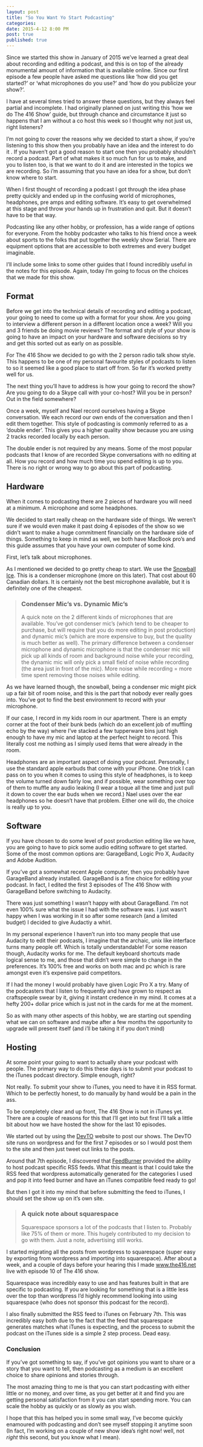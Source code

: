 ```yaml
---
layout: post
title: "So You Want Yo Start Podcasting" 
categories: 
date: 2015-4-12 8:00 PM 
post: true
published: true
---
```


Since we started this show in January of 2015 we’ve learned a great deal about recording and editing a podcast, and this is on top of the already monumental amount of information that is available online.  Since our first episode a few people have asked me questions like ‘how did you get started?’ or ‘what microphones do you use?’ and ‘how do you publicize your show?’.

I have at several times tried to answer these questions, but they always feel partial and incomplete.  I had originally planned on just writing this ‘how we do The 416 Show’ guide, but through chance and circumstance it just so happens that I am without a co host this week so I thought why not just us, right listeners?

I’m not going to cover the reasons why we decided to start a show, if you’re listening to this show then you probably have an idea and the interest to do it .  If you haven’t got a good reason to start one then you probably shouldn’t record a podcast.  Part of what makes it so much fun for us to make, and you to listen too, is that we want to do it and are interested in the topics we are recording.  So i’m assuming that you have an idea for a show, but don’t know where to start.

When I first thought of recording a podcast I got through the idea phase pretty quickly and ended up in the confusing world of microphones, headphones, pre amps and editing software.  It’s easy to get overwhelmed at this stage and throw your hands up in frustration and quit.  But it doesn’t have to be that way.

Podcasting like any other hobby, or profession, has a wide range of options for everyone.  From the hobby podcaster who talks to his friend once a week about sports to the folks that put together the weekly show Serial.  There are equipment options that are accessible to both extremes and every budget imaginable.

I’ll include some links to some other guides that I found incredibly useful in the notes for this episode.  Again, today I’m going to focus on the choices that we made for this show.

## Format

Before we get into the technical details of recording and editing a podcast, your going to need to come up with a format for your show.  Are you going to interview a different person in a different location once a week?  Will you and 3 friends be doing movie reviews?  The format and style of your show is going to have an impact on your hardware and software decisions so try and get this sorted out as early on as possible.

For The 416 Show we decided to go with the 2 person radio talk show style.  This happens to be one of my personal favourite styles of podcasts to listen to so it seemed like a good place to start off from.  So far it’s worked pretty well for us.  

The next thing you’ll have to address is how your going to record the show?  Are you going to do a Skype call with your co-host?  Will you be in person?  Out in the field somewhere?

Once a week, myself and Nael record ourselves having a Skype conversation.  We each record our own ends of the conversation and then I edit them together.  This style of podcasting is commonly referred to as a ‘double ender’.  This gives you a higher quality show because you are using 2 tracks recorded locally by each person.

The double ender is not required by any means.  Some of the most popular podcasts that I know of are recorded Skype conversations with no editing at all.  How you record and how much time you spend editing is up to you.  There is no right or wrong way to go about this part of podcasting.

## Hardware

When it comes to podcasting there are 2 pieces of hardware you will need at a minimum.  A microphone and some headphones.

We decided to start really cheap on the hardware side of things.  We weren’t sure if we would even make it past doing 4 episodes of the show so we didn’t want to make a huge commitment financially on the hardware side of things.  Something to keep in mind as well, we both have MacBook pro’s and this guide assumes that you have your own computer of some kind.

First, let’s talk about microphones.

As I mentioned we decided to go pretty cheap to start.  We use the [Snowball Ice](http://www.bluemic.com/snowball_iCE/).  This is a condenser microphone (more on this later).  That cost about 60 Canadian dollars.  It is certainly not the best microphone available, but it is definitely one of the cheapest.

> ### Condenser Mic’s vs. Dynamic Mic’s
> A quick note on the 2 different kinds of microphones that are available.  You’ve got condenser mic’s (which tend to be cheaper to purchase, but will require that you do more editing in post production) and dynamic mic’s (which are more expensive to buy, but the quality is much better as well).
> The primary difference between a condenser microphone and dynamic microphone is that the condenser mic will pick up all kinds of room and background noise while your recording, the dynamic mic will only pick a small field of noise while recording (the area just in front of the mic).  More noise while recording = more time spent removing those noises while editing.

As we have learned though, the snowball, being a condenser mic might pick up a fair bit of room noise, and this is the part that nobody ever really goes into.  You’ve got to find the best environment to record with your microphone.

If our case, I record in my kids room in our apartment.  There is an empty corner at the foot of their bunk beds (which do an excellent job of muffling echo by the way) where I’ve stacked a few tupperware bins just high enough to have my mic and laptop at the perfect height to record.  This literally cost me nothing as I simply used items that were already in the room.

Headphones are an important aspect of doing your podcast.  Personally, I use the standard apple earbuds that come with your iPhone.  One trick I can pass on to you when it comes to using this style of headphones, is to keep the volume turned down fairly low, and if possible, wear something over top of them to muffle any audio leaking (I wear a toque all the time and just pull it down to cover the ear buds when we record.)  Nael uses over the ear headphones so he doesn’t have that problem.  Either one will do, the choice is really up to you.

## Software

If you have chosen to do some level of post production editing like we have, you are going to have to pick some audio editing software to get started.  Some of the most common options are: GarageBand, Logic Pro X, Audacity and Adobe Audition.

If you’ve got a somewhat recent Apple computer, then you probably have GarageBand already installed.  GarageBand is a fine choice for editing your podcast.  In fact, I edited the first 3 episodes of The 416 Show with GarageBand before switching to Audacity.

There was just something I wasn’t happy with about GarageBand.  I’m not even 100% sure what the issue I had with the software was.  I just wasn’t happy when I was working in it so after some research (and a limited budget) I decided to give Audactiy a whirl.  

In my personal experience I haven’t run into too many people that use Audacity to edit their podcasts, I imagine that the archaic, unix like interface turns many people off.  Which is totally understandable!  For some reason though, Audacity works for me.  The default keyboard shortcuts made logical sense to me, and those that didn’t were simple to change in the preferences.  It’s 100% free and works on both mac and pc which is rare amongst even it’s expensive paid competitors.

If I had the money I would probably have given Logic Pro X a try.  Many of the podcasters that I listen to frequently and have grown to respect as craftspeople swear by it, giving it instant credence in my mind.  It comes at a hefty 200+ dollar price which is just not in the cards for me at the moment.

So as with many other aspects of this hobby, we are starting out spending what we can on software and maybe after a few months the opportunity to upgrade will present itself (and i’ll be taking it if you don’t mind)

## Hosting

At some point your going to want to actually share your podcast with people.  The primary way to do this these days is to submit your podcast to the iTunes podcast directory.  Simple enough, right?

Not really.  To submit your show to iTunes, you need to have it in RSS format.  Which to be perfectly honest, to do manually by hand would be a pain in the ass.

To be completely clear and up front, The 416 Show is not in iTunes yet.  There are a couple of reasons for this that I’ll get into but first I’ll talk a little bit about how we have hosted the show for the last 10 episodes.

We started out by using the [DevTO](http://www.devto) website to post our shows.  The DevTO site runs on wordpress and for the first 7 episodes or so I would post them to the site and then just tweet out links to the posts.

Around that 7th episode, I discovered that [FeedBurner](http://www.feedburner.com) provided the ability to host podcast specific RSS feeds.  What this meant is that I could take the RSS feed that wordpress automatically generated for the categories I used and pop it into feed burner and have an iTunes compatible feed ready to go!

But then I got it into my mind that before submitting the feed to iTunes, I should set the show up on it’s own site.

> ### A quick note about squarespace
> Squarespace sponsors a lot of the podcasts that I listen to.  Probably like 75% of them or more.  This hugely contributed to my decision to go with them.  Just a note, advertising still works.

I started migrating all the posts from wordpress to squarespace (super easy by exporting from wordpress and importing into squarespace).  After about a week, and a couple of days before your hearing this I made www.the416.net live with episode 10 of The 416 show.

Squarespace was incredibly easy to use and has features built in that are specific to podcasting.  If you are looking for something that is a little less over the top than wordpress I’d highly recommend looking into using squarespace (who does not sponsor this podcast for the record).

I also finally submitted the RSS feed to iTunes on February 7th.  This was incredibly easy both due to the fact that the feed that squarespace generates matches what iTunes is expecting, and the process to submit the podcast on the iTunes side is a simple 2 step process. Dead easy.

### Conclusion

If you’ve got something to say, if you’ve got opinions you want to share or a story that you want to tell, then podcasting as a medium is an excellent choice to share opinions and stories through.  	

The most amazing thing to me is that you can start podcasting with either little or no money, and over time, as you get better at it and find you are getting personal satisfaction from it you can start spending more. You can scale the hobby as quickly or as slowly as you wish.

I hope that this has helped you in some small way, I’ve become quickly enamoured with podcasting and don’t see myself stopping it anytime soon (In fact, I’m working on a couple of new show idea’s right now! well, not *right* this second, but you know what I mean).  
